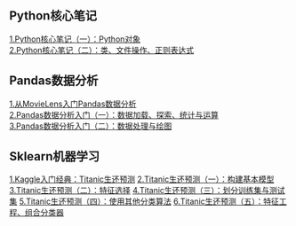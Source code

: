 Python核心笔记
-------
[1.Python核心笔记（一）：Python对象](https://mp.weixin.qq.com/s?__biz=MzU0Njc1NDI3Nw==&mid=100000233&idx=1&sn=0cb69f067c8259585d70830859067374&chksm=7b599a634c2e1375376ff80af457abb9a5b5ea3949806cd85032b43d62c509fad143edbdfc96&scene=18&pass_ticket=pTNkBzpXeFboNQspnu%2Fkxw%2BWVp%2BTK50pMVgYr4VItm8%3D#rd)  
[2.Python核心笔记（二）：类、文件操作、正则表达式](https://mp.weixin.qq.com/s?__biz=MzU0Njc1NDI3Nw==&mid=100000233&idx=2&sn=3049ab3c681bea8bb0dc9142c88bd7d2&chksm=7b599a634c2e1375b9feb6ff4aef45f3acda776da5f27ce0914c1a7fccfcea0fdd24f807af1b&scene=18&pass_ticket=pTNkBzpXeFboNQspnu%2Fkxw%2BWVp%2BTK50pMVgYr4VItm8%3D#rd)  

Pandas数据分析
-------
[1.从MovieLens入门Pandas数据分析](https://mp.weixin.qq.com/s?__biz=MzU0Njc1NDI3Nw==&mid=100000174&idx=1&sn=cb4057e6b85f50adefe7f8ce02bc25fc&chksm=7b599a244c2e133218131e83f49f81327518b95f970aaaf0986900c1155903aa3c9adfa535af&scene=18&pass_ticket=pTNkBzpXeFboNQspnu%2Fkxw%2BWVp%2BTK50pMVgYr4VItm8%3D#rd)  
[2.Pandas数据分析入门（一）：数据加载、探索、统计与运算](https://mp.weixin.qq.com/s?__biz=MzU0Njc1NDI3Nw==&mid=100000174&idx=2&sn=908aa2dd02e1e9fd1522d36cd91078cb&chksm=7b599a244c2e133279ccdce693393800e01cf296e796cacb8d52d0e5fea5feec201b9d40866d&scene=18&pass_ticket=pTNkBzpXeFboNQspnu%2Fkxw%2BWVp%2BTK50pMVgYr4VItm8%3D#rd)  
[3.Pandas数据分析入门（二）：数据处理与绘图](https://mp.weixin.qq.com/s?__biz=MzU0Njc1NDI3Nw==&mid=100000174&idx=3&sn=7868d58a51091afbc01374d244cdf4d4&chksm=7b599a244c2e1332152b2836398a99aa716420df2412a1dd357c95c102aa50e6adef7e71d744&scene=18&pass_ticket=pTNkBzpXeFboNQspnu%2Fkxw%2BWVp%2BTK50pMVgYr4VItm8%3D#rd)

Sklearn机器学习
-------
[1.Kaggle入门经典：Titanic生还预测](https://mp.weixin.qq.com/s?__biz=MzU0Njc1NDI3Nw==&mid=100000054&idx=1&sn=faa8ae51dc870b31ec873d8a6b902e2d&chksm=7b599abc4c2e13aa8d3685093bbb1b7c1750276bfb21f12e0bfcee77aedf0e4d2da2816dc547&scene=18&pass_ticket=pTNkBzpXeFboNQspnu%2Fkxw%2BWVp%2BTK50pMVgYr4VItm8%3D#rd)
[2.Titanic生还预测（一）：构建基本模型](https://mp.weixin.qq.com/s?__biz=MzU0Njc1NDI3Nw==&mid=100000054&idx=2&sn=7533ad17ff38181d8238c68ef96a4bbb&chksm=7b599abc4c2e13aa50d16c6174faccd6fa9b0e570c7ed2961248d0486225334e448f97f5a3a4&scene=18&pass_ticket=pTNkBzpXeFboNQspnu%2Fkxw%2BWVp%2BTK50pMVgYr4VItm8%3D#rd)
[3.Titanic生还预测（二）：特征选择](https://mp.weixin.qq.com/s?__biz=MzU0Njc1NDI3Nw==&mid=100000054&idx=3&sn=802b3c129264376e18b506a7b8898acb&chksm=7b599abc4c2e13aadcc2829fcae2d31ee6bc87c720744e1627b82888738e7a4b0cead140b367&scene=18&pass_ticket=pTNkBzpXeFboNQspnu%2Fkxw%2BWVp%2BTK50pMVgYr4VItm8%3D#rd)
[4.Titanic生还预测（三）：划分训练集与测试集](https://mp.weixin.qq.com/s?__biz=MzU0Njc1NDI3Nw==&mid=100000054&idx=4&sn=3a59048e71220c89840fd79b2bbddf9c&chksm=7b599abc4c2e13aa76c1473fe90a09847c33960a6d40ca1e15f472e3a41f9881ae87d6090a59&scene=18&pass_ticket=pTNkBzpXeFboNQspnu%2Fkxw%2BWVp%2BTK50pMVgYr4VItm8%3D#rd)
[5.Titanic生还预测（四）：使用其他分类算法](https://mp.weixin.qq.com/s?__biz=MzU0Njc1NDI3Nw==&mid=100000054&idx=5&sn=f645274cdeb88224df8cf4e32d5cb800&chksm=7b599abc4c2e13aac1d589676ac28a35038bef4b0c603eb17aee9f26bf36d83339e381be7a38&scene=18&pass_ticket=pTNkBzpXeFboNQspnu%2Fkxw%2BWVp%2BTK50pMVgYr4VItm8%3D#rd)
[6.Titanic生还预测（五）：特征工程、组合分类器](https://mp.weixin.qq.com/s?__biz=MzU0Njc1NDI3Nw==&mid=100000054&idx=6&sn=690db0e8c95086e198fb3744bb586559&chksm=7b599abc4c2e13aa8264f17a54f2cafc595c3d0cbe6236accb2ab6d7909bda3e172a1238a534&scene=18&pass_ticket=pTNkBzpXeFboNQspnu%2Fkxw%2BWVp%2BTK50pMVgYr4VItm8%3D#rd)

